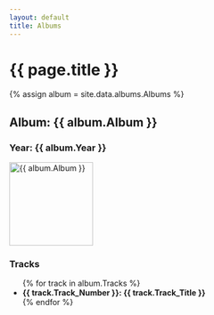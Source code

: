 ```yaml
---
layout: default
title: Albums
---
```


<h1>{{ page.title }}</h1>

{% assign album = site.data.albums.Albums %}

<h2>Album: {{ album.Album }}</h2>
<h3>Year: {{ album.Year }}</h3>
<p><img src="/assets/png/{{ album.Album_Picture }}" alt="{{ album.Album }}" width="150" height="150"></p>


<h3>Tracks</h3>
<ul>
  {% for track in album.Tracks %}
    <li>
      <strong>{{ track.Track_Number }}: {{ track.Track_Title }}</strong>
      <br>
      <!-- <a href="{{ track.Track_JSONPath }}" target="_blank">View Track JSON</a> -->
    </li>
  {% endfor %}
</ul>
